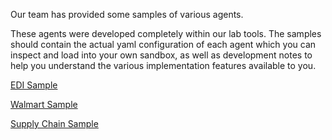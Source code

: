 Our team has provided some samples of various agents. 

These agents were developed completely within our lab tools. The samples should contain the actual yaml configuration of each agent which you can inspect and load into your own sandbox, as well as development notes to help you understand the various implementation features available to you.

[EDI Sample](../samples/EDI.md)

[Walmart Sample](../samples/Walmart.md)

[Supply Chain Sample](../samples/SupplyChain.md)
